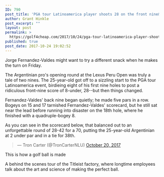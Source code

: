```yaml
---
ID: 790
post_title: 'PGA tour Latinoamerica player shoots 28 on the front nine&#8230;and 42 on the back'
author: Grant Hinkle
post_excerpt: ""
layout: post
permalink: >
  https://golf4cheap.com/2017/10/24/pga-tour-latinoamerica-player-shoots-28-on-the-front-nine-and-42-on-the-back/
published: true
post_date: 2017-10-24 19:02:52
---
```

<div><div><p>Jorge Fernandez-Valdes might want to try a different snack when he makes the turn on Friday.</p><p>The Argentinian pro's opening round at the Lexus Peru Open was truly a tale of two nines. The 25-year-old got off to a sizzling start to the PGA tour Latinoamerica event, birdieing eight of his first nine holes to post a ridiculous front-nine score of 8-under, 28--but then things changed.</p><p>Fernandez-Valdes' back nine began quietly; he made five pars in a row. Bogeys on 15 and 17 tarnished&nbsp;Fernandez-Valdes' scorecard, but he still sat near the lead before running into disaster on the 18th hole, where he finished with a quadruple-bogey 8.</p><p>As you can see in the scorecard below, that balanced out to an unforgettable round of 28-42 for a 70, putting the 25-year-old Argentinian at 2 under par and in a tie for 38th.</p><blockquote data-lang="en">— Tron Carter (@TronCarterNLU) <a href="https://twitter.com/TronCarterNLU/status/921201554455134214?ref_src=twsrc%5Etfw">October 20, 2017</a></blockquote><div><div><div><p></p></div></div><div><p>This is how a golf ball is made</p><p>A behind the scenes tour of the&nbsp;Titleist&nbsp;factory, where longtime employees talk about the art and science of making the perfect ball. </p></div></div></div></div>